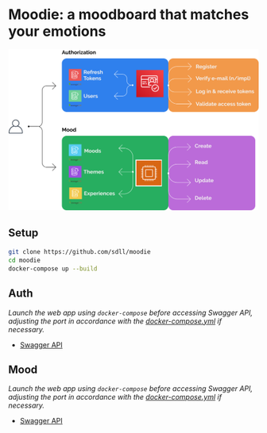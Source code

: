# Moodie: a moodboard that matches your emotions

![Moodie architecture](docs/architecture.png)

## Setup

```bash
git clone https://github.com/sdll/moodie
cd moodie
docker-compose up --build
```

## Auth

_Launch the web app using `docker-compose` before accessing Swagger API, adjusting the port in accordance with the [docker-compose.yml](./docker-compose.yml) if necessary._

- [Swagger API](http://localhost:3010/auth/api)

## Mood

_Launch the web app using `docker-compose` before accessing Swagger API, adjusting the port in accordance with the [docker-compose.yml](./docker-compose.yml) if necessary._

- [Swagger API](http://localhost:3020/mood/api)
